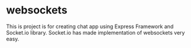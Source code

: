 # websockets

This is project is for creating chat app using Express Framework and Socket.io library.
Socket.io has made implementation of websockets very easy.
